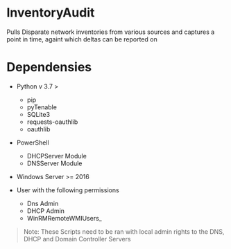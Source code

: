 # InventoryAudit
Pulls Disparate network inventories from various sources and captures a point in time, againt which deltas can be reported on

# Dependensies

- Python v 3.7 >
  - pip
  - pyTenable
  - SQLite3
  - requests-oauthlib
  - oauthlib

- PowerShell 
  - DHCPServer Module
  - DNSServer Module

- Windows Server >= 2016
- User with the following permissions
  - Dns Admin
  - DHCP Admin
  - WinRMRemoteWMIUsers_

 > Note: These Scripts need to be ran with local admin rights to the DNS, DHCP and Domain Controller Servers